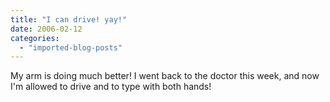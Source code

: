 ```yaml
---
title: "I can drive! yay!"
date: 2006-02-12
categories: 
  - "imported-blog-posts"
---
```


My arm is doing much better! I went back to the doctor this week, and now I'm allowed to drive and to type with both hands!
